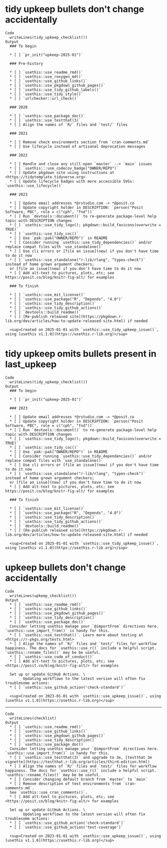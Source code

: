 # tidy upkeep bullets don't change accidentally

    Code
      writeLines(tidy_upkeep_checklist())
    Output
      ### To begin
      
      * [ ] `pr_init("upkeep-2025-01")`
      
      ### Pre-history
      
      * [ ] `usethis::use_readme_rmd()`
      * [ ] `usethis::use_roxygen_md()`
      * [ ] `usethis::use_github_links()`
      * [ ] `usethis::use_pkgdown_github_pages()`
      * [ ] `usethis::use_tidy_github_labels()`
      * [ ] `usethis::use_tidy_style()`
      * [ ] `urlchecker::url_check()`
      
      ### 2020
      
      * [ ] `usethis::use_package_doc()`
      * [ ] `usethis::use_testthat(3)`
      * [ ] Align the names of `R/` files and `test/` files
      
      ### 2021
      
      * [ ] Remove check environments section from `cran-comments.md`
      * [ ] Use lifecycle instead of artisanal deprecation messages
      
      ### 2022
      
      * [ ] Handle and close any still-open `master` --> `main` issues
      * [ ] `usethis:::use_codecov_badge("OWNER/REPO")`
      * [ ] Update pkgdown site using instructions at <https://tidytemplate.tidyverse.org>
      * [ ] Update lifecycle badges with more accessible SVGs: `usethis::use_lifecycle()`
      
      ### 2023
      
      * [ ] Update email addresses *@rstudio.com -> *@posit.co
      * [ ] Update copyright holder in DESCRIPTION: `person("Posit Software, PBC", role = c("cph", "fnd"))`
      * [ ] Run `devtools::document()` to re-generate package-level help topic with DESCRIPTION changes
      * [ ] `usethis::use_tidy_logo(); pkgdown::build_favicons(overwrite = TRUE)`
      * [ ] `usethis::use_tidy_coc()`
      * [ ] Use `pak::pak("OWNER/REPO")` in README
      * [ ] Consider running `usethis::use_tidy_dependencies()` and/or replace compat files with `use_standalone()`
      * [ ] Use cli errors or [file an issue](new) if you don't have time to do it now
      * [ ] `usethis::use_standalone("r-lib/rlang", "types-check")` instead of home grown argument checkers;
      or [file an issue](new) if you don't have time to do it now
      * [ ] Add alt-text to pictures, plots, etc; see https://posit.co/blog/knitr-fig-alt/ for examples
      
      ### To finish
      
      * [ ] `usethis::use_mit_license()`
      * [ ] `usethis::use_package("R", "Depends", "4.0")`
      * [ ] `usethis::use_tidy_description()`
      * [ ] `usethis::use_tidy_github_actions()`
      * [ ] `devtools::build_readme()`
      * [ ] [Re-publish released site](https://pkgdown.r-lib.org/dev/articles/how-to-update-released-site.html) if needed
      
      <sup>Created on 2025-01-01 with `usethis::use_tidy_upkeep_issue()`, using [usethis v1.1.0](https://usethis.r-lib.org)</sup>

# tidy upkeep omits bullets present in last_upkeep

    Code
      writeLines(tidy_upkeep_checklist())
    Output
      ### To begin
      
      * [ ] `pr_init("upkeep-2025-01")`
      
      ### 2023
      
      * [ ] Update email addresses *@rstudio.com -> *@posit.co
      * [ ] Update copyright holder in DESCRIPTION: `person("Posit Software, PBC", role = c("cph", "fnd"))`
      * [ ] Run `devtools::document()` to re-generate package-level help topic with DESCRIPTION changes
      * [ ] `usethis::use_tidy_logo(); pkgdown::build_favicons(overwrite = TRUE)`
      * [ ] `usethis::use_tidy_coc()`
      * [ ] Use `pak::pak("OWNER/REPO")` in README
      * [ ] Consider running `usethis::use_tidy_dependencies()` and/or replace compat files with `use_standalone()`
      * [ ] Use cli errors or [file an issue](new) if you don't have time to do it now
      * [ ] `usethis::use_standalone("r-lib/rlang", "types-check")` instead of home grown argument checkers;
      or [file an issue](new) if you don't have time to do it now
      * [ ] Add alt-text to pictures, plots, etc; see https://posit.co/blog/knitr-fig-alt/ for examples
      
      ### To finish
      
      * [ ] `usethis::use_mit_license()`
      * [ ] `usethis::use_package("R", "Depends", "4.0")`
      * [ ] `usethis::use_tidy_description()`
      * [ ] `usethis::use_tidy_github_actions()`
      * [ ] `devtools::build_readme()`
      * [ ] [Re-publish released site](https://pkgdown.r-lib.org/dev/articles/how-to-update-released-site.html) if needed
      
      <sup>Created on 2025-01-01 with `usethis::use_tidy_upkeep_issue()`, using [usethis v1.1.0](https://usethis.r-lib.org)</sup>

# upkeep bullets don't change accidentally

    Code
      writeLines(upkeep_checklist())
    Output
      * [ ] `usethis::use_readme_rmd()`
      * [ ] `usethis::use_github_links()`
      * [ ] `usethis::use_pkgdown_github_pages()`
      * [ ] `usethis::use_tidy_description()`
      * [ ] `usethis::use_package_doc()`
      Consider letting usethis manage your `@importFrom` directives here. `usethis::use_import_from()` is handy for this.
      * [ ] `usethis::use_testthat()`. Learn more about testing at <https://r-pkgs.org/tests.html>
      * [ ] Align the names of `R/` files and `test/` files for workflow happiness. The docs for `usethis::use_r()` include a helpful script. `usethis::rename_files()` may be be useful.
      * [ ] `usethis::use_code_of_conduct()`
      * [ ] Add alt-text to pictures, plots, etc; see <https://posit.co/blog/knitr-fig-alt/> for examples
      
      Set up or update GitHub Actions. \
            Updating workflows to the latest version will often fix troublesome actions:
      * [ ] `usethis::use_github_action('check-standard')`
      
      <sup>Created on 2023-01-01 with `usethis::use_upkeep_issue()`, using [usethis v1.1.0](https://usethis.r-lib.org)</sup>

---

    Code
      writeLines(checklist)
    Output
      * [ ] `usethis::use_readme_rmd()`
      * [ ] `usethis::use_github_links()`
      * [ ] `usethis::use_pkgdown_github_pages()`
      * [ ] `usethis::use_tidy_description()`
      * [ ] `usethis::use_package_doc()`
      Consider letting usethis manage your `@importFrom` directives here. `usethis::use_import_from()` is handy for this.
      * [ ] `usethis::use_testthat(3)` and upgrade to 3e, [testthat 3e vignette](https://testthat.r-lib.org/articles/third-edition.html)
      * [ ] Align the names of `R/` files and `test/` files for workflow happiness. The docs for `usethis::use_r()` include a helpful script. `usethis::rename_files()` may be be useful.
      * [ ] Consider changing default branch from `master` to `main`
      * [ ] Remove description of test environments from `cran-comments.md`.
      See `usethis::use_cran_comments()`.
      * [ ] Add alt-text to pictures, plots, etc; see <https://posit.co/blog/knitr-fig-alt/> for examples
      
      Set up or update GitHub Actions. \
            Updating workflows to the latest version will often fix troublesome actions:
      * [ ] `usethis::use_github_action('check-standard')`
      * [ ] `usethis::use_github_action('test-coverage')`
      
      <sup>Created on 2023-01-01 with `usethis::use_upkeep_issue()`, using [usethis v1.1.0](https://usethis.r-lib.org)</sup>

